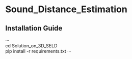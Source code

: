 # Sound_Distance_Estimation

## Installation Guide
···  
cd Solution_on_3D_SELD  
pip install -r requirements.txt
···  

